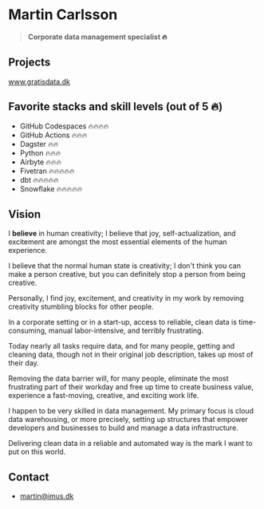 # Martin Carlsson

> **Corporate data management specialist 🔥**

## Projects
www.gratisdata.dk

## Favorite stacks and skill levels (out of 5 🔥)
 - GitHub Codespaces 🔥🔥🔥🔥
 - GitHub Actions 🔥🔥🔥
 - Dagster 🔥🔥
 - Python 🔥🔥🔥
 - Airbyte 🔥🔥🔥
 - Fivetran 🔥🔥🔥🔥🔥
 - dbt 🔥🔥🔥🔥🔥
 - Snowflake 🔥🔥🔥🔥🔥

## Vision
I **believe** in human creativity; I believe that joy, self-actualization, and excitement are amongst the most essential elements of the human experience.

I believe that the normal human state is creativity; I don't think you can make a person creative, but you can definitely stop a person from being creative.

Personally, I find joy, excitement, and creativity in my work by removing creativity stumbling blocks for other people.

In a corporate setting or in a start-up, access to reliable, clean data is time-consuming, manual labor-intensive, and terribly frustrating.

Today nearly all tasks require data, and for many people, getting and cleaning data, though not in their original job description, takes up most of their day.

Removing the data barrier will, for many people, eliminate the most frustrating part of their workday and free up time to create business value, experience a fast-moving, creative, and exciting work life.

I happen to be very skilled in data management. My primary focus is cloud data warehousing, or more precisely, setting up structures that empower developers and businesses to build and manage a data infrastructure.

Delivering clean data in a reliable and automated way is the mark I want to put on this world.

## Contact
 - martin@imus.dk
